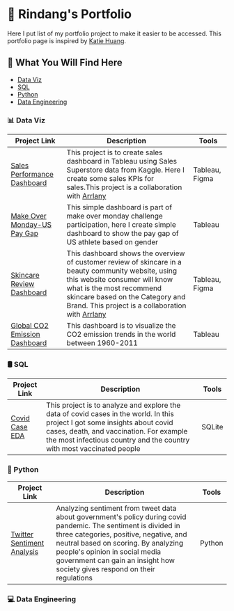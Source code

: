 <h1> 🚀 Rindang's Portfolio </h1>

Here I put list of my portfolio project to make it easier to be accessed. This portfolio page is inspired by [Katie Huang](https://github.com/katiehuangx).

<h2> 📁 What You Will Find Here </h2>

- [Data Viz](#tableau)
- [SQL](#sql)
- [Python](#python)
- [Data Engineering](#data-engineering)

<h3> 📊 Data Viz </h3>


| Project Link  | Description   |Tools|
| ------------- | ------------- |-----|
| [Sales Performance Dashboard](https://public.tableau.com/app/profile/rindangcahyaning/viz/SalesDashboard_16741907212560/SalesOverview) | This project is to create sales dashboard in Tableau using Sales Superstore data from Kaggle. Here I create some sales KPIs for sales.This project is a collaboration with [Arrlany](https://github.com/arrlanyhars)  | Tableau, Figma|
| [Make Over Monday-US Pay Gap](https://public.tableau.com/app/profile/rindangcahyaning/viz/MakeOverMonday2023W13USPayGap/Dashboard1)  | This simple dashboard is part of make over monday challenge participation, here I create simple dashboard to show the pay gap of US athlete based on gender   | Tableau |
| [Skincare Review Dashboard](https://public.tableau.com/app/profile/rindangcahyaning/viz/SkincareReview/Dashboard2) | This dashboard shows the overview of customer review of skincare in a beauty community website, using this website consumer will know what is the most recommend skincare based on the Category and Brand. This project is a collaboration with [Arrlany](https://github.com/arrlanyhars)| Tableau, Figma |
| [Global CO2 Emission Dashboard](https://public.tableau.com/app/profile/rindangcahyaning/viz/GlobalCO2Emission_16787234006400/Dashboard1) | This dashboard is to visualize the CO2 emission trends in the world between 1960-2011 | Tableau|


<h3> 🛢️ SQL </h3>

| Project Link  | Description   |Tools|
| ------------- | ------------- |-----|
| [Covid Case EDA](https://github.com/rindangchi/SQL-Covid-EDA/tree/main) | This project is to analyze and explore the data of covid cases in the world. In this project I got some insights about covid cases, death, and vaccination. For example the most infectious country and the country with most vaccinated people | SQLite |


<h3> 🐍 Python </h3>

| Project Link  | Description   |Tools|
| ------------- | ------------- |-----|
| [Twitter Sentiment Analysis](https://github.com/rindangchi/Simple-Sentiment-Analysis)       | Analyzing sentiment from tweet data about government's policy during covid pandemic. The sentiment is divided in three categories, positive, negative, and neutral based on scoring. By analyzing people's opinion in social media government can gain an insight how society gives respond on their regulations | Python |

<h3> 💻 Data Engineering </h3>

